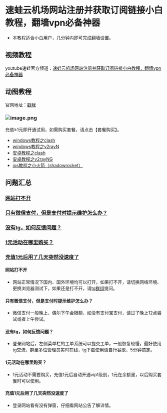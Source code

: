 # 速蛙云机场网站注册并获取订阅链接小白教程，翻墙vpn必备神器
* 本教程适合小白用户，几分钟内即可完成翻墙设置。
## 视频教程
youtube速蛙官方频道：<a href="https://www.youtube.com/watch?v=gfy3C1KaKHw" target="_blank">速蛙云机场网站注册并获取订阅链接小白教程，翻墙vpn必备神器</a>
## 动图教程
官网地址：[戳我](https://faster.bleakone.xyz/)
### ![image.png](https://media.giphy.com/media/dyLkySqL0AhEriy47z/giphy.gif)
充值≥1元即开通试用，如需购买套餐，请点击【套餐购买】。
* [windows教程之clash](https://github.com/Speedfrogs/speedfrogs/blob/master/clash-win.md/)
* [windows教程之v2rayN](https://github.com/Speedfrogs/speedfrogs/blob/master/v2rayn-win.md/)
* [安卓教程之clash](https://github.com/Speedfrogs/speedfrogs/blob/master/clash-android.md/)
* [安卓教程之v2rayNG](https://github.com/Speedfrogs/speedfrogs/blob/master/v2rayng-android.md/)
* [ios教程之小火箭（shadowrocket）](https://github.com/Speedfrogs/speedfrogs/blob/master/shadowrocket-ios.md/)
## 问题汇总
### <a href="#mark1">网站打不开</a>
### <a href="#mark2">只有微信支付，但是支付时提示维护怎么办？</a>
### <a href="#mark2">没有tg，如何反馈问题？</a>
### <a href="#mark2">1元活动在哪里购买？</a>
### <a href="#mark2">充值1元后用了几天突然没速度了</a>
<a id="mark1"></a>

#### 网站打不开
* 网站正常情况下国内、国外环境均可以打开，如果打不开，请切换网络环境、更换浏览器测试下，如果还是打不开，请[tg群组](https://t.me/fastergroups)提问。
<a id="mark2"></a>

#### 只有微信支付，但是支付时提示维护怎么办？
* 微信支付一般晚上、偶尔下午会限额，如没有支付宝支付，请过了晚上12点尝试或者上午尝试。
<a id="mark3"></a>

#### 没有tg，如何反馈问题？
* 登录网站后，左侧菜单栏的工单系统可以提交工单，一般恢复较慢，最好使用tg交流，群里多位管理员实时在线，tg下载使用请自行谷歌，5分钟搞定。
<a id="mark4"></a>

#### 1元活动在哪里购买？
* 1元活动不需要购买，充值1元后自动开通vip1级别，1元在余额里，以后购买套餐时可以使用。
<a id="mark5"></a>

#### 充值1元后用了几天突然没速度了
* 登录网站看有没有弹窗，仔细看网站公告了解详情。
